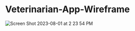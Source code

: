 # Veterinarian-App-Wireframe
![Screen Shot 2023-08-01 at 2 23 54 PM](https://github.com/chanGomez/Veterinarian-App-Wireframe/assets/122551595/f9455052-00a0-42bb-b93f-85bb40729e48)
